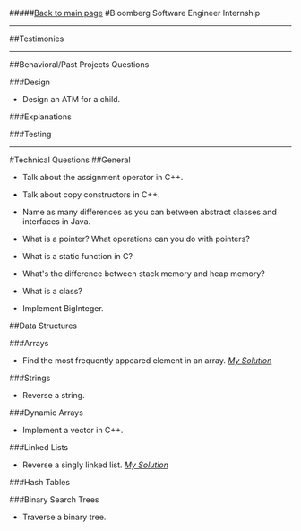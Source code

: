 #####[Back to main page](../README.md)
#Bloomberg Software Engineer Internship

-----------
##Testimonies

----------------
##Behavioral/Past Projects Questions

###Design
- Design an ATM for a child.

###Explanations

###Testing

------------
#Technical Questions
##General
- Talk about the assignment operator in C++.

- Talk about copy constructors in C++.

- Name as many differences as you can between abstract classes and interfaces in Java.

- What is a pointer? What operations can you do with pointers?

- What is a static function in C?

- What's the difference between stack memory and heap memory?

- What is a class?

- Implement BigInteger.

##Data Structures

###Arrays
- Find the most frequently appeared element in an array. [*My Solution*](./arrays/ModeOfArray.java)

###Strings
- Reverse a string.

###Dynamic Arrays
- Implement a vector in C++.

###Linked Lists
- Reverse a singly linked list. [*My Solution*](./linked-lists/LinkedList.java)

###Hash Tables

###Binary Search Trees
- Traverse a binary tree.
